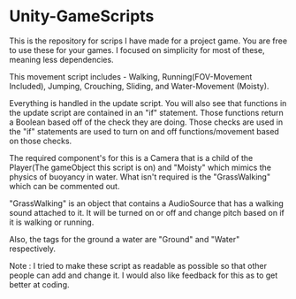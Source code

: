 # Unity-GameScripts
This is the repository for scrips I have made for a project game. You are free to use these for your games. I focused on simplicity for most of these, meaning less dependencies.

This movement script includes - Walking, Running(FOV-Movement Included), Jumping, Crouching, Sliding, and Water-Movement (Moisty).

Everything is handled in the update script. You will also see that functions in the update script are contained in an "if" statement. Those functions return a Boolean based off of the check they are doing. Those checks are used in the "if" statements are used to turn on and off functions/movement based on those checks.

The required component's for this is a Camera that is a child of the Player(The gameObject this script is on) and "Moisty" which mimics the physics of buoyancy in water. What isn't required is the "GrassWalking" which can be commented out.

"GrassWalking" is an object that contains a AudioSource that has a walking sound attached to it. It will be turned on or off and change pitch based on if it is walking or running.

Also, the tags for the ground a water are "Ground" and "Water" respectively.

Note : I tried to make these script as readable as possible so that other people can add and change it. I would also like feedback for this as to get better at coding.
